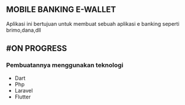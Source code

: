 <h2>MOBILE BANKING E-WALLET</h2>

<p>Aplikasi ini bertujuan untuk membuat sebuah aplikasi e banking seperti brimo,dana,dll</p>
<h2>#ON PROGRESS</h2>
<h3>Pembuatannya menggunakan teknologi</h3>
<ul>
  <li>Dart</li>
  <li>Php</li>
  <li>Laravel</li>
  <li>Flutter</li>
</ul>
